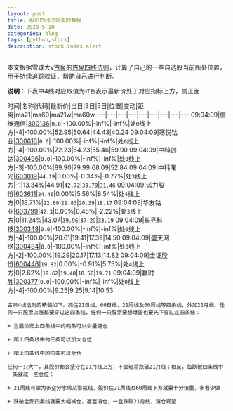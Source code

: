 ```yaml
---
layout: post
title: 股价四线法则实时数据
date: 2020-5-10
categories: blog
tags: [python,stock]
description: stock index alert
---
```



本文根据雪球大v[古泉](https://xueqiu.com/u/7148646888)的[古泉四线法则](https://xueqiu.com/7148646888/130498192)，计算了自己的一些自选股当前所处位置，用于持续追踪验证，帮助自己进行判断。

**说明**：下表中4线对应取值为`红色`表示最新价处于对应指标上方，属正面

时间|名称|代码|最新价|当日|3日|5日|位置|变动|距离|ma21|ma60|ma21w|ma60w
---|---|---|---|---|---|---|---|---
09:04:09|信维通信|[300136](https://xueqiu.com/S/SZ300136)|`0.0`|-100.00%|-inf%|-inf%|处`0`线上方|-4|-100.00%|52.95|50.64|44.43|40.24
09:04:09|寒锐钴业|[300618](https://xueqiu.com/S/SZ300618)|`0.0`|-100.00%|-inf%|-inf%|处`0`线上方|-4|-100.00%|72.23|64.23|55.46|59.90
09:04:09|中科创达|[300496](https://xueqiu.com/S/SZ300496)|`0.0`|-100.00%|-inf%|-inf%|处`0`线上方|-3|-100.00%|89.90|79.99|68.09|52.84
09:04:09|中科曙光|[603019](https://xueqiu.com/S/SH603019)|`44.19`|0.00%|-0.34%|-0.77%|处`3`线上方|-1|13.34%|44.91|`42.72`|`39.79`|`31.46`
09:04:09|诺力股份|[603611](https://xueqiu.com/S/SH603611)|`24.46`|0.00%|5.56%|8.54%|处`4`线上方|0|18.71%|`22.60`|`21.83`|`20.39`|`18.17`
09:04:09|华友钴业|[603799](https://xueqiu.com/S/SH603799)|`42.3`|0.00%|0.45%|-2.22%|处`3`线上方|0|11.24%|43.07|`39.96`|`37.29`|`33.19`
09:04:09|长亮科技|[300348](https://xueqiu.com/S/SZ300348)|`0.0`|-100.00%|-inf%|-inf%|处`0`线上方|-4|-100.00%|20.61|19.41|17.39|14.50
09:04:09|盛天网络|[300494](https://xueqiu.com/S/SZ300494)|`0.0`|-100.00%|-inf%|-inf%|处`0`线上方|-2|-100.00%|19.29|20.17|17.13|14.82
09:04:09|金证股份|[600446](https://xueqiu.com/S/SH600446)|`19.82`|0.00%|-0.91%|5.75%|处`4`线上方|0|2.62%|`19.62`|`19.48`|`18.50`|`19.71`
09:04:09|赢时胜|[300377](https://xueqiu.com/S/SZ300377)|`0.0`|-100.00%|-inf%|-inf%|处`0`线上方|-4|-100.00%|9.25|9.25|9.14|10.53

```
古泉4线法则的精髓如下。抓住21日线、60日线、21周线及60周线等四条线，外加21月线，任何一只股票上涨都要穿过这四条线，任何一只股票要想爆雷也要先下穿过这四条线：

+ 当股价爬上四条线中的两条可以少量建仓

+ 爬上四条线中的三条可以加大仓位

+ 爬上四条线中的四条可以全仓

任何一只大牛，其股价都会坚守在21月线上方，不会轻易跌破21月线；相反，每跌破四条线中一条就减一些仓位：

+ 21周线可做为多空分水岭及警戒线，股价在21周线及60周线下方就要十分慎重，多看少做

+ 跌破全部四条线就要大幅减仓，甚至清仓，一旦跌破21月线，清仓观望
```